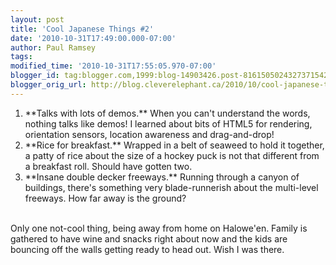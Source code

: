 ```yaml
---
layout: post
title: 'Cool Japanese Things #2'
date: '2010-10-31T17:49:00.000-07:00'
author: Paul Ramsey
tags: 
modified_time: '2010-10-31T17:55:05.970-07:00'
blogger_id: tag:blogger.com,1999:blog-14903426.post-8161505024327371542
blogger_orig_url: http://blog.cleverelephant.ca/2010/10/cool-japanese-things-2.html
---
```


<ol><li>**Talks with lots of demos.** When you can't understand the words, nothing talks like demos! I learned about bits of HTML5 for rendering, orientation sensors, location awareness and drag-and-drop! </li><li>**Rice for breakfast.** Wrapped in a belt of seaweed to hold it together, a patty of rice about the size of a hockey puck is not that different from a breakfast roll. Should have gotten two.</li><li>**Insane double decker freeways.** Running through a canyon of buildings, there's something very blade-runnerish about the multi-level freeways. How far away is the ground?</li></ol><br />Only one not-cool thing, being away from home on Halowe'en. Family is gathered to have wine and snacks right about now and the kids are bouncing off the walls getting ready to head out. Wish I was there.<br />

